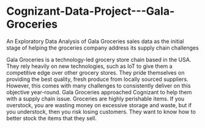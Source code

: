 # Cognizant-Data-Project---Gala-Groceries
An Exploratory Data Analysis of Gala Groceries sales data as the initial stage of helping the groceries company address its supply chain challenges


Gala Groceries is a technology-led grocery store chain based in the USA. They rely heavily on new technologies, such as IoT to give them a competitive edge over other grocery stores. 
They pride themselves on providing the best quality, fresh produce from locally sourced suppliers. However, this comes with many challenges to consistently deliver on this objective year-round.
Gala Groceries approached Cognizant to help them with a supply chain issue. Groceries are highly perishable items. If you overstock, you are wasting money on excessive storage and waste, but if you understock, then you risk losing customers. They want to know how to better stock the items that they sell.

